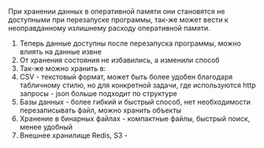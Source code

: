 

При хранении данных в оперативной памяти они становятся не доступными при перезапуске программы, так-же может вести
к неоправданному излишнему расходу оперативной памяти.

1. Теперь данные доступны после перезапуска программы, можно влиять на данные извне
2. От хранения состояния не избавились, а изменили способ
3. Так-же можно хранить в:
4. CSV - текстовый формат, может быть более удобен 
благодаря табличному стилю, но для конкретной задачи, где 
используются http запросы - json больше подходит по структуре 
5. Базы данных - более гибкий и быстрый способ, нет необходимости перезаписывать файл, можно хранить объекты 
6. Хранение в бинарных файлах - компактные файлы, быстрый поиск, менее удобный 
7. Внешнее хранилище Redis, S3 - 


